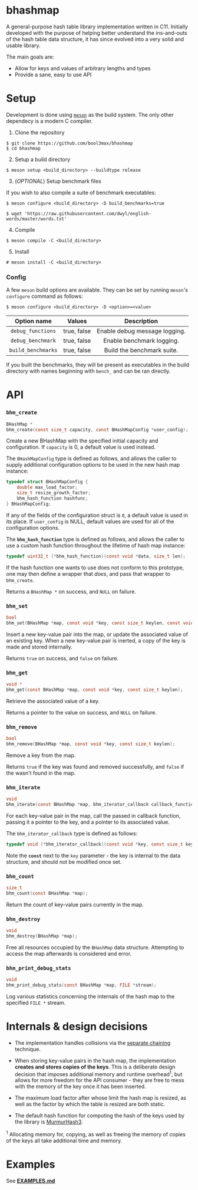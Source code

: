 # bhashmap

A general-purpose hash table library implementation written in C11. Initially developed with the purpose
of helping better understand the ins-and-outs of the hash table data structure, it has since evolved
into a very solid and usable library.

The main goals are:

* Allow for keys and values of arbitrary lengths and types
* Provide a sane, easy to use API

# Setup

Development is done using [`meson`](https://mesonbuild.com/) as the build system. The only other dependecy is a modern C compiler.

1. Clone the repository 

```
$ git clone https://github.com/bool3max/bhashmap
$ cd bhashmap
```

2. Setup a build directory

```
$ meson setup <build_directory> --buildtype release
```

3. (*OPTIONAL*) Setup benchmark files

If you wish to also compile a suite of benchmark executables:
    
```
$ meson configure <build_directory> -D build_benchmarks=true
```

```
$ wget 'https://raw.githubusercontent.com/dwyl/english-words/master/words.txt'
```

4. Compile

```
$ meson compile -C <build_directory>
```

5. Install

```
# meson install -C <build_directory>
```

### Config

A few `meson` build options are available. They can be set by running `meson`'s `configure` command as follows:

```
$ meson configure <build_directory> -D <option>=<value>
```

|   **Option name**  |  **Values** |        **Description**        |
|:------------------:|:-----------:|:-----------------------------:|
| `debug_functions`  | true, false | Enable debug message logging. |
| `debug_benchmark`  | true, false | Enable benchmark logging.     |
| `build_benchmarks` | true, false | Build the benchmark suite.    |

If you built the benchmarks, they will be present as executables in the build directory with names beginning with `bench_` and can be ran directly.

# API

### **`bhm_create`**

```c
BHashMap *
bhm_create(const size_t capacity, const BHashMapConfig *user_config);
```

Create a new BHashMap with the specified initial capacity and configuration. If `capacity` is 0, a default value is used instead. 

The `BHashMapConfig` type is defined as follows, and allows the caller to supply additional configuration options to be used in the new hash map instance:

```c
typedef struct BHashMapConfig {
    double max_load_factor;
    size_t resize_growth_factor;
    bhm_hash_function hashfunc;
} BHashMapConfig;
```

If any of the fields of the configuration struct is `0`, a default value is used in its place. 
If `user_config` is NULL, default values are used for all of the configuration options.

The **`bhm_hash_function`** type is defined as follows, and allows the caller to use a custom hash function throughout the lifetime of hash map instance:

```c
typedef uint32_t (*bhm_hash_function)(const void *data, size_t len);
```

If the hash function one wants to use does not conform to this prototype, one may then define a wrapper that *does*, and pass that
wrapper to `bhm_create`.

Returns a `BHashMap *` on success, and `NULL` on failure.

### **`bhm_set`**

```c
bool
bhm_set(BHashMap *map, const void *key, const size_t keylen, const void *data); 
```

Insert a new key-value pair into the map, or update the associated value of an existing key.
When a new key-value pair is inerted, a copy of the key is made and stored internally.

Returns `true` on success, and `false` on failure.

### **`bhm_get`**

```c
void *
bhm_get(const BHashMap *map, const void *key, const size_t keylen); 
```

Retrieve the associated value of a key. 

Returns a pointer to the value on success, and `NULL` on failure.

### **`bhm_remove`**

```c
bool
bhm_remove(BHashMap *map, const void *key, const size_t keylen); 
```

Remove a key from the map.

Returns `true` if the key was found and removed successfully, and `false` if the wasn't found in the map.

### **`bhm_iterate`**

```c
void
bhm_iterate(const BHashMap *map, bhm_iterator_callback callback_function); 
```

For each key-value pair in the map, call the passed in callback function, passing it a pointer to the key, and a pointer to its associated value.

The `bhm_iterator_callback` type is defined as follows: 

```c
typedef void (*bhm_iterator_callback)(const void *key, const size_t keylen, void *value);
```

Note the **`const`** next to the `key` parameter - the key is internal to the data structure, and should not be modified once set.

### **`bhm_count`**

```c
size_t
bhm_count(const BHashMap *map); 
```

Return the count of key-value pairs currently in the map.

### **`bhm_destroy`**

```c
void
bhm_destroy(BHashMap *map);
```

Free all resources occupied by the `BHashMap` data structure. Attempting to access the map afterwards is considered and error.

### **`bhm_print_debug_stats`**

```c
void
bhm_print_debug_stats(const BHashMap *map, FILE *stream);
```

Log various statistics concerning the internals of the hash map to the specified `FILE *` stream.


# Internals & design decisions

* The implementation handles collisions via the [separate chaining](https://en.wikipedia.org/wiki/Hash_table#Separate_chaining) technique.

* When storing key-value pairs in the hash map, the implementation **creates and stores copies of the keys**. This is a deliberate design decision that imposes additional memory and runtime overhead<sup>1</sup>, but allows for more freedom for the API consumer - they are free to mess with the memory of the key once it has been inserted.

* The maximum load factor after whose limit the hash map is resized, as well as the factor by which the table is resized are both static.

* The default hash function for computing the hash of the keys used by the library is [MurmurHash3](https://en.wikipedia.org/wiki/MurmurHash#MurmurHash3).

<sup>1</sup> Allocating memory for, copying, as well as freeing the memory of copies of the keys all take additional time and memory.

# Examples

See [**EXAMPLES.md**](EXAMPLES.md)
